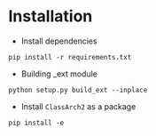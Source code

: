 # Installation

* Install dependencies

```plain
pip install -r requirements.txt
```

* Building _ext module

```plain
python setup.py build_ext --inplace
```

* Install `ClassArch2` as a package

```plain
pip install -e
```
